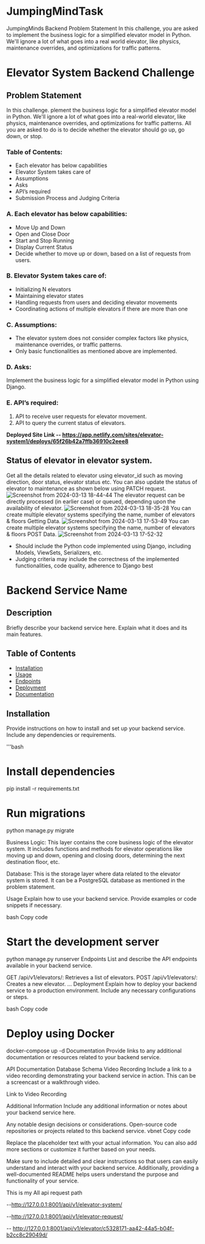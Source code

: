 # JumpingMindTask
JumpingMinds Backend Problem Statement  In this challenge, you are asked to implement the business logic for a simplified elevator model in Python. We'll ignore a lot of what goes into a real world elevator, like physics, maintenance overrides, and optimizations for traffic patterns.
 # Elevator System Backend Challenge

## Problem Statement

In this challenge.
plement the business logic for a simplified elevator model in Python. We'll ignore a lot of what goes into a real-world elevator, like physics, maintenance overrides, and optimizations for traffic patterns. All you are asked to do is to decide whether the elevator should go up, go down, or stop.

### Table of Contents:

- Each elevator has below capabilities
- Elevator System takes care of
- Assumptions
- Asks
- API’s required
- Submission Process and Judging Criteria

### A. Each elevator has below capabilities:

- Move Up and Down
- Open and Close Door
- Start and Stop Running
- Display Current Status
- Decide whether to move up or down, based on a list of requests from users.

### B. Elevator System takes care of:

- Initializing N elevators
- Maintaining elevator states
- Handling requests from users and deciding elevator movements
- Coordinating actions of multiple elevators if there are more than one

### C. Assumptions:

- The elevator system does not consider complex factors like physics, maintenance overrides, or traffic patterns.
- Only basic functionalities as mentioned above are implemented.

### D. Asks:

Implement the business logic for a simplified elevator model in Python using Django.

### E. API’s required:

1. API to receive user requests for elevator movement.
2. API to query the current status of elevators.

**Deployed Site Link -- https://app.netlify.com/sites/elevator-system1/deploys/65f26b42a7ffb36910c2eee8**

## Status of elevator in elevator system.
Get all the details related to elevator using elevator_id such as moving direction, door status, elevator status etc.
You can also update the status of elevator to maintenance as shown below using PATCH request.
![Screenshot from 2024-03-13 18-44-44](https://github.com/manishjang214/JumpingMindTask/assets/144983509/0cf93015-a50b-4eaf-804b-eced4309a922)
The elevator request can be directly processed (in earlier case) or queued, depending upon the availability of elevator.
![Screenshot from 2024-03-13 18-35-28](https://github.com/manishjang214/JumpingMindTask/assets/144983509/370274e9-af7f-41a8-9141-40a300cc968a)
You can create multiple elevator systems specifying the name, number of elevators & floors Getting Data.
![Screenshot from 2024-03-13 17-53-49](https://github.com/manishjang214/JumpingMindTask/assets/144983509/c5bce4d7-e732-44e6-9d83-1685f9e750e8)
You can create multiple elevator systems specifying the name, number of elevators & floors POST Data.
![Screenshot from 2024-03-13 17-52-32](https://github.com/manishjang214/JumpingMindTask/assets/144983509/319bf0cc-3880-4815-9604-042472994b3b)


- Should include the Python code implemented using Django, including Models, ViewSets, Serializers, etc.
- Judging criteria may include the correctness of the implemented functionalities, code quality, adherence to Django best

# Backend Service Name

## Description

Briefly describe your backend service here. Explain what it does and its main features.

## Table of Contents

- [Installation](#installation)
- [Usage](#usage)
- [Endpoints](#endpoints)
- [Deployment](#deployment)
- [Documentation](#documentation)


## Installation

Provide instructions on how to install and set up your backend service. Include any dependencies or requirements.

'''bash
# Install dependencies
pip install -r requirements.txt

# Run migrations
python manage.py migrate

Business Logic: This layer contains the core business logic of the elevator system. It includes functions and methods for elevator operations like moving up and down, opening and closing doors, determining the next destination floor, etc.

Database: This is the storage layer where data related to the elevator system is stored. It can be a PostgreSQL database as mentioned in the problem statement.

Usage
Explain how to use your backend service. Provide examples or code snippets if necessary.

bash
Copy code
# Start the development server
python manage.py runserver
Endpoints
List and describe the API endpoints available in your backend service.

GET /api/v1/elevators/: Retrieves a list of elevators.
POST /api/v1/elevators/: Creates a new elevator.
...
Deployment
Explain how to deploy your backend service to a production environment. Include any necessary configurations or steps.

bash
Copy code
# Deploy using Docker
docker-compose up -d
Documentation
Provide links to any additional documentation or resources related to your backend service.

API Documentation
Database Schema
Video Recording
Include a link to a video recording demonstrating your backend service in action. This can be a screencast or a walkthrough video.

Link to Video Recording

Additional Information
Include any additional information or notes about your backend service here.

Any notable design decisions or considerations.
Open-source code repositories or projects related to this backend service.
vbnet
Copy code

Replace the placeholder text with your actual information. You can also add more sections or customize it further based on your needs.

Make sure to include detailed and clear instructions so that users can easily understand and interact with your backend service. Additionally, providing a well-documented README helps users understand the purpose and functionality of your service.

This is my All api request path

--http://127.0.0.1:8001/api/v1/elevator-system/

--http://127.0.0.1:8001/api/v1/elevator-request/

-- http://127.0.0.1:8001/api/v1/elevator/c5328171-aa42-44a5-b04f-b2cc8c29049d/
